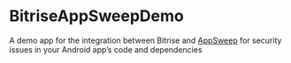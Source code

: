 # BitriseAppSweepDemo
A demo app for the integration between Bitrise and [AppSweep](https://appsweep.guardsquare.com/) for security issues in your Android app’s code and dependencies
